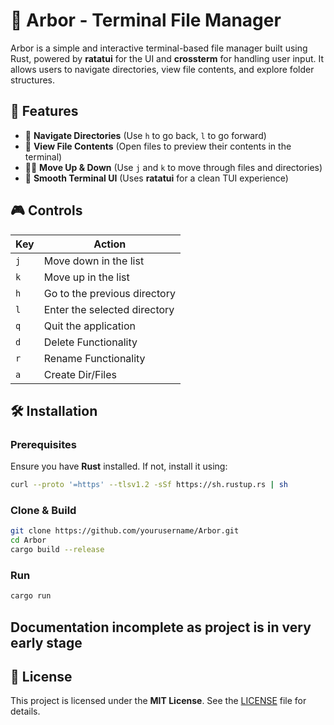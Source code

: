 # 🌳 Arbor - Terminal File Manager  

Arbor is a simple and interactive terminal-based file manager built using Rust, powered by **ratatui** for the UI and **crossterm** for handling user input. It allows users to navigate directories, view file contents, and explore folder structures.

## 📜 Features  

- 📂 **Navigate Directories** (Use `h` to go back, `l` to go forward)  
- 📄 **View File Contents** (Open files to preview their contents in the terminal)  
- 🔼🔽 **Move Up & Down** (Use `j` and `k` to move through files and directories)  
- 🚀 **Smooth Terminal UI** (Uses **ratatui** for a clean TUI experience)  

## 🎮 Controls  

| Key | Action |
|-----|--------|
| `j` | Move down in the list |
| `k` | Move up in the list |
| `h` | Go to the previous directory |
| `l` | Enter the selected directory |
| `q` | Quit the application |
| `d` | Delete Functionality |
| `r` | Rename Functionality |
| `a` | Create Dir/Files |

## 🛠️ Installation  

### Prerequisites  
Ensure you have **Rust** installed. If not, install it using:  
```sh
curl --proto '=https' --tlsv1.2 -sSf https://sh.rustup.rs | sh
```

### Clone & Build  
```sh
git clone https://github.com/yourusername/Arbor.git
cd Arbor
cargo build --release
```

### Run  
```sh
cargo run
```
## Documentation incomplete as project is in very early stage

## 📜 License  

This project is licensed under the **MIT License**. See the [LICENSE](LICENSE) file for details.

